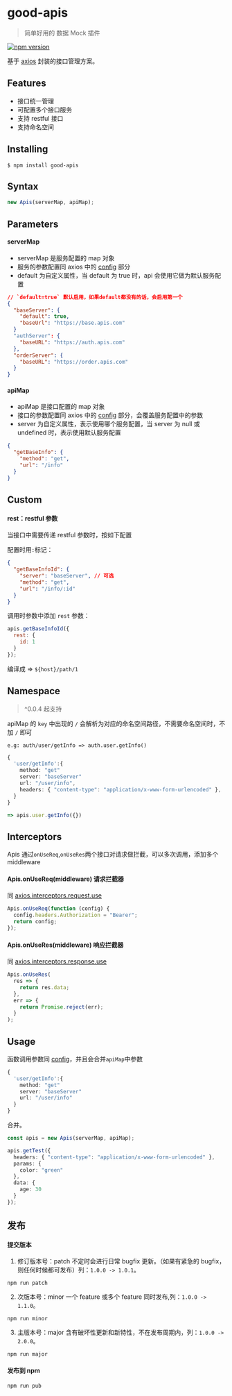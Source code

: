 # good-apis

> 简单好用的 数据 Mock 插件

[![npm version](https://img.shields.io/npm/v/good-apis.svg)](https://www.npmjs.com/package/good-apis)

基于 [axios](https://github.com/axios/axios) 封装的接口管理方案。

## Features

- 接口统一管理
- 可配置多个接口服务
- 支持 restful 接口
- 支持命名空间

## Installing

```
$ npm install good-apis
```

## Syntax

```ts
new Apis(serverMap, apiMap);
```

## Parameters

#### serverMap

- serverMap 是服务配置的 map 对象
- 服务的参数配置同 axios 中的 [config](https://github.com/axios/axios#request-config) 部分
- default 为自定义属性，当 default 为 true 时，api 会使用它做为默认服务配置

```json
// `default=true` 默认启用，如果default都没有的话，会启用第一个
{
  "baseServer": {
    "default": true,
    "baseUrl": "https://base.apis.com"
  }
  "authServer": {
    "baseURL": "https://auth.apis.com"
  },
  "orderServer": {
    "baseURL": "https://order.apis.com"
  }
}
```

#### apiMap

- apiMap 是接口配置的 map 对象
- 接口的参数配置同 axios 中的 [config](https://github.com/axios/axios#request-config) 部分，会覆盖服务配置中的参数
- server 为自定义属性，表示使用哪个服务配置，当 server 为 null 或 undefined 时，表示使用默认服务配置

```json
{
  "getBaseInfo": {
    "method": "get",
    "url": "/info"
  }
}
```

## Custom

#### rest：restful 参数

当接口中需要传递 restful 参数时，按如下配置

配置时用`:`标记：

```json
{
  "getBaseInfoId": {
    "server": "baseServer", // 可选
    "method": "get",
    "url": "/info/:id"
  }
}
```

调用时参数中添加 `rest` 参数：

```javascript
apis.getBaseInfoId({
  rest: {
    id: 1
  }
});
```

编译成 => `${host}/path/1`

## Namespace

> ^0.0.4 起支持

apiMap 的 `key` 中出现的 `/` 会解析为对应的命名空间路径，不需要命名空间时，不加 `/` 即可

```
e.g: auth/user/getInfo => auth.user.getInfo()
```

```ts
{
  'user/getInfo':{
    method: "get"
    server: "baseServer"
    url: "/user/info",
    headers: { "content-type": "application/x-www-form-urlencoded" },
  }
}

=> apis.user.getInfo({})
```

## Interceptors

Apis 通过`onUseReq`,`onUseRes`两个接口对请求做拦截，可以多次调用，添加多个 middleware

#### Apis.onUseReq(middleware) 请求拦截器

同 [axios.interceptors.request.use](https://github.com/axios/axios#interceptors)

```javascript
Apis.onUseReq(function (config) {
  config.headers.Authorization = "Bearer";
  return config;
});
```

#### Apis.onUseRes(middleware) 响应拦截器

同 [axios.interceptors.response.use](https://github.com/axios/axios#interceptors)

```ts
Apis.onUseRes(
  res => {
    return res.data;
  },
  err => {
    return Promise.reject(err);
  }
);
```

## Usage

函数调用参数同 [config](https://github.com/axios/axios#interceptors)，并且会合并`apiMap`中参数

```ts
{
  'user/getInfo':{
    method: "get"
    server: "baseServer"
    url: "/user/info"
  }
}
```

合并。

```ts
const apis = new Apis(serverMap, apiMap);

apis.getTest({
  headers: { "content-type": "application/x-www-form-urlencoded" },
  params: {
    color: "green"
  },
  data: {
    age: 30
  }
});
```

## 发布

#### 提交版本

1. 修订版本号：patch 不定时会进行日常 bugfix 更新。（如果有紧急的 bugfix，则任何时候都可发布）列：`1.0.0 -> 1.0.1`。

```shell
npm run patch
```

2. 次版本号：minor 一个 feature 或多个 feature 同时发布,列：`1.0.0 -> 1.1.0`。

```shell
npm run minor
```

3. 主版本号：major 含有破坏性更新和新特性，不在发布周期内，列：`1.0.0 -> 2.0.0`。

```shell
npm run major
```

#### 发布到 npm

```shell
npm run pub
```
